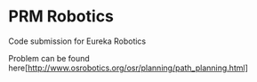 # PRM Robotics

Code submission for Eureka Robotics 

Problem can be found here[http://www.osrobotics.org/osr/planning/path_planning.html]
 
